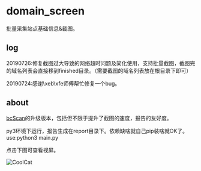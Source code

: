 # domain_screen

批量采集站点基础信息&截图。

## log

20190726:修复截图过大导致的网络超时问题及简化使用，支持批量截图，截图完的域名列表会直接移到finished目录。（需要截图的域名列表放在根目录下即可）

20190724:感谢\xeb\xfe师傅帮忙修复一个bug。

## about

[bcScan](https://github.com/TheKingOfDuck/bcScan)的升级版本，包括但不限于提升了截图的速度，报告的友好度。

py3环境下运行，报告生成在report目录下。依赖缺啥就自己pip装啥就OK了。
use:python3 main.py

点击下图可查看视屏。

![CoolCat](https://github.com/TheKingOfDuck/webInfoScan/blob/master/screenshot2.png)

